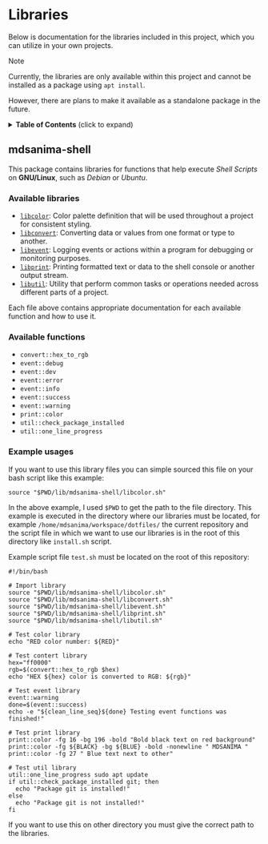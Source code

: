 # Libraries

Below is documentation for the libraries included in this project, which you can utilize in your own projects.

> [!NOTE]
> Currently, the libraries are only available within this project and cannot be installed as a package using `apt install`.
>
> However, there are plans to make it available as a standalone package in the future.

<details>
<summary><strong>Table of Contents</strong> (click to expand)</summary>

- [Libraries](#libraries)
  - [mdsanima-shell](#mdsanima-shell)
    - [Available libraries](#available-libraries)
    - [Available functions](#available-functions)
    - [Example usages](#example-usages)

</details>

## mdsanima-shell

This package contains libraries for functions that help execute _Shell Scripts_ on **GNU/Linux**, such as _Debian_ or _Ubuntu_.

### Available libraries

- [`libcolor`](./mdsanima-shell/libcolor.sh): Color palette definition that will be used throughout a project for consistent styling.
- [`libconvert`](./mdsanima-shell/libconvert.sh): Converting data or values from one format or type to another.
- [`libevent`](./mdsanima-shell/libevent.sh): Logging events or actions within a program for debugging or monitoring purposes.
- [`libprint`](./mdsanima-shell/libprint.sh): Printing formatted text or data to the shell console or another output stream.
- [`libutil`](./mdsanima-shell/libutil.sh): Utility that perform common tasks or operations needed across different parts of a project.

Each file above contains appropriate documentation for each available function and how to use it.

### Available functions

- `convert::hex_to_rgb`
- `event::debug`
- `event::dev`
- `event::error`
- `event::info`
- `event::success`
- `event::warning`
- `print::color`
- `util::check_package_installed`
- `util::one_line_progress`

### Example usages

If you want to use this library files you can simple sourced this file on your bash script like this example:

```shell
source "$PWD/lib/mdsanima-shell/libcolor.sh"
```

In the above example, I used `$PWD` to get the path to the file directory. This example is executed in the directory where our libraries must be located, for example `/home/mdsanima/workspace/dotfiles/` the current repository and the script file in which we want to use our libraries is in the root of this directory like `install.sh` script.

Example script file `test.sh` must be located on the root of this repository:

```shell
#!/bin/bash

# Import library
source "$PWD/lib/mdsanima-shell/libcolor.sh"
source "$PWD/lib/mdsanima-shell/libconvert.sh"
source "$PWD/lib/mdsanima-shell/libevent.sh"
source "$PWD/lib/mdsanima-shell/libprint.sh"
source "$PWD/lib/mdsanima-shell/libutil.sh"

# Test color library
echo "RED color number: ${RED}"

# Test contert library
hex="ff0000"
rgb=$(convert::hex_to_rgb $hex)
echo "HEX ${hex} color is converted to RGB: ${rgb}"

# Test event library
event::warning
done=$(event::success)
echo -e "${clean_line_seq}${done} Testing event functions was finished!"

# Test print library
print::color -fg 16 -bg 196 -bold "Bold black text on red background"
print::color -fg ${BLACK} -bg ${BLUE} -bold -nonewline " MDSANIMA "
print::color -fg 27 " Blue text next to other"

# Test util library
util::one_line_progress sudo apt update
if util::check_package_installed git; then
  echo "Package git is installed!"
else
  echo "Package git is not installed!"
fi
```

If you want to use this on other directory you must give the correct path to the libraries.

